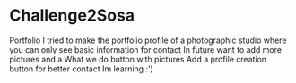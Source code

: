 # Challenge2Sosa
Portfolio
I tried to make the portfolio profile of a photographic studio where you can only see basic information for contact In future want to add more pictures and a What we do button with pictures Add a profile creation button for better contact Im learning :')

